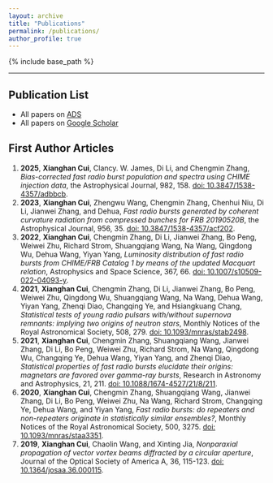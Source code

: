 ```yaml
---
layout: archive
title: "Publications"
permalink: /publications/
author_profile: true
---
```


{% include base_path %}

----

## Publication List

- All papers on [ADS](https://ui.adsabs.harvard.edu/search/q=orcid%3A0000-0002-6165-0977&sort=date%20desc%2C%20bibcode%20desc&p_=0)
- All papers on [Google Scholar](https://scholar.google.com.hk/citations?user=10lxAw4AAAAJ&hl=zh-CN&authuser=1)

## First Author Articles

1. **2025**, **Xianghan Cui**, Clancy. W. James, Di Li, and Chengmin Zhang, *Bias-corrected fast radio burst population and spectra using CHIME injection data*, the Astrophysical Journal, 982, 158. [doi: 10.3847/1538-4357/adbbcb](https://iopscience.iop.org/article/10.3847/1538-4357/adbbcb).
2. **2023**, **Xianghan Cui**, Zhengwu Wang, Chengmin Zhang, Chenhui Niu, Di Li, Jianwei Zhang, and Dehua, *Fast radio bursts generated by coherent curvature radiation from compressed bunches for FRB 20190520B*, the Astrophysical Journal, 956, 35. [doi: 10.3847/1538-4357/acf202](https://iopscience.iop.org/article/10.3847/1538-4357/acf202).
3. **2022**, **Xianghan Cui**, Chengmin Zhang, Di Li, Jianwei Zhang, Bo Peng, Weiwei Zhu, Richard Strom, Shuangqiang Wang, Na Wang, Qingdong Wu, Dehua Wang, Yiyan Yang, *Luminosity distribution of fast radio bursts from CHIME/FRB Catalog 1 by means of the updated Macquart relation*, Astrophysics and Space Science, 367, 66. [doi: 10.1007/s10509-022-04093-y](https://link.springer.com/article/10.1007/s10509-022-04093-y).
4. **2021**, **Xianghan Cui**, Chengmin Zhang, Di Li, Jianwei Zhang, Bo Peng, Weiwei Zhu, Qingdong Wu, Shuangqiang Wang, Na Wang, Dehua Wang, Yiyan Yang, Zhenqi Diao, Changqing Ye, and Hsiangkuang Chang, *Statistical tests of young radio pulsars with/without supernova remnants: implying two origins of neutron stars*, Monthly Notices of the Royal Astronomical Society, 508, 279. [doi: 10.1093/mnras/stab2498](https://doi.org/10.1093/mnras/stab2498).
5. **2021**, **Xianghan Cui**, Chengmin Zhang, Shuangqiang Wang, Jianwei Zhang, Di Li, Bo Peng, Weiwei Zhu, Richard Strom, Na Wang, Qingdong Wu, Changqing Ye, Dehua Wang, Yiyan Yang, and Zhenqi Diao, *Statistical properties of fast radio bursts elucidate their origins: magnetars are favored over gamma-ray bursts*, Research in Astronomy and Astrophysics, 21, 211. [doi: 10.1088/1674-4527/21/8/211](https://doi.org/10.1088/1674-4527/21/8/211).
6. **2020**, **Xianghan Cui**, Chengmin Zhang, Shuangqiang Wang, Jianwei Zhang, Di Li, Bo Peng, Weiwei Zhu, Na Wang, Richard Strom, Changqing Ye, Dehua Wang, and Yiyan Yang, *Fast radio bursts: do repeaters and non-repeaters originate in statistically similar ensembles?*, Monthly Notices of the Royal Astronomical Society, 500, 3275. [doi: 10.1093/mnras/staa3351](https://doi.org/10.1093/mnras/staa3351).
7. **2019**, **Xianghan Cui**, Chaolin Wang, and Xinting Jia, *Nonparaxial propagation of vector vortex beams diffracted by a circular aperture*, Journal of the Optical Society of America A, 36, 115-123. [doi: 10.1364/josaa.36.000115](https://doi.org/10.1364/josaa.36.000115).

